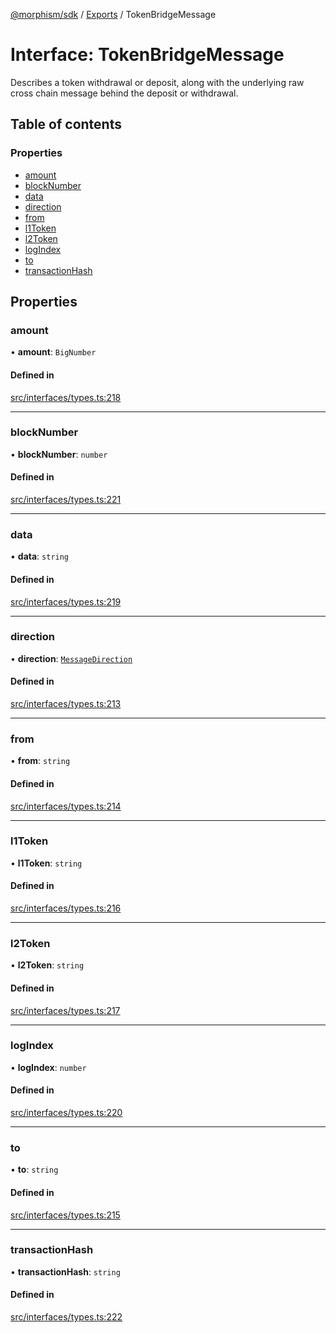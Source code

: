 [@morphism/sdk](../README) / [Exports](../modules) / TokenBridgeMessage

# Interface: TokenBridgeMessage

Describes a token withdrawal or deposit, along with the underlying raw cross chain message
behind the deposit or withdrawal.

## Table of contents

### Properties

- [amount](TokenBridgeMessage#amount)
- [blockNumber](TokenBridgeMessage#blocknumber)
- [data](TokenBridgeMessage#data)
- [direction](TokenBridgeMessage#direction)
- [from](TokenBridgeMessage#from)
- [l1Token](TokenBridgeMessage#l1token)
- [l2Token](TokenBridgeMessage#l2token)
- [logIndex](TokenBridgeMessage#logindex)
- [to](TokenBridgeMessage#to)
- [transactionHash](TokenBridgeMessage#transactionhash)

## Properties

### amount

• **amount**: `BigNumber`

#### Defined in

[src/interfaces/types.ts:218](https://github.com/morphism-labs/sdk/blob/97c4394/src/interfaces/types.ts#L218)

___

### blockNumber

• **blockNumber**: `number`

#### Defined in

[src/interfaces/types.ts:221](https://github.com/morphism-labs/sdk/blob/97c4394/src/interfaces/types.ts#L221)

___

### data

• **data**: `string`

#### Defined in

[src/interfaces/types.ts:219](https://github.com/morphism-labs/sdk/blob/97c4394/src/interfaces/types.ts#L219)

___

### direction

• **direction**: [`MessageDirection`](../enums/MessageDirection)

#### Defined in

[src/interfaces/types.ts:213](https://github.com/morphism-labs/sdk/blob/97c4394/src/interfaces/types.ts#L213)

___

### from

• **from**: `string`

#### Defined in

[src/interfaces/types.ts:214](https://github.com/morphism-labs/sdk/blob/97c4394/src/interfaces/types.ts#L214)

___

### l1Token

• **l1Token**: `string`

#### Defined in

[src/interfaces/types.ts:216](https://github.com/morphism-labs/sdk/blob/97c4394/src/interfaces/types.ts#L216)

___

### l2Token

• **l2Token**: `string`

#### Defined in

[src/interfaces/types.ts:217](https://github.com/morphism-labs/sdk/blob/97c4394/src/interfaces/types.ts#L217)

___

### logIndex

• **logIndex**: `number`

#### Defined in

[src/interfaces/types.ts:220](https://github.com/morphism-labs/sdk/blob/97c4394/src/interfaces/types.ts#L220)

___

### to

• **to**: `string`

#### Defined in

[src/interfaces/types.ts:215](https://github.com/morphism-labs/sdk/blob/97c4394/src/interfaces/types.ts#L215)

___

### transactionHash

• **transactionHash**: `string`

#### Defined in

[src/interfaces/types.ts:222](https://github.com/morphism-labs/sdk/blob/97c4394/src/interfaces/types.ts#L222)
